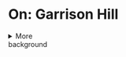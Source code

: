 # On: Garrison Hill
<details> 
<summary>More</summary>
<br>Main
<br>Why?
<br>How?
<br>Latest?
<br>Archives?
</details>
<color: green> background </color>
